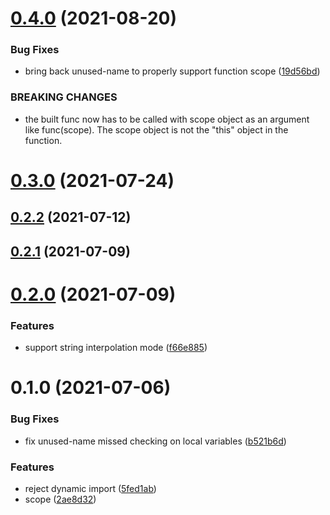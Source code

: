 # [0.4.0](https://github.com/3cp/scoped-eval/compare/v0.3.0...v0.4.0) (2021-08-20)


### Bug Fixes

* bring back unused-name to properly support function scope ([19d56bd](https://github.com/3cp/scoped-eval/commit/19d56bd3e9e37a7faf5264c2abfdc53c00cdd090))


### BREAKING CHANGES

* the built func now has to be called with scope
object as an argument like func(scope). The scope object is not
the "this" object in the function.



# [0.3.0](https://github.com/3cp/scoped-eval/compare/v0.2.2...v0.3.0) (2021-07-24)



## [0.2.2](https://github.com/3cp/scoped-eval/compare/v0.2.1...v0.2.2) (2021-07-12)



## [0.2.1](https://github.com/3cp/scoped-eval/compare/v0.2.0...v0.2.1) (2021-07-09)



# [0.2.0](https://github.com/3cp/scoped-eval/compare/v0.1.0...v0.2.0) (2021-07-09)


### Features

* support string interpolation mode ([f66e885](https://github.com/3cp/scoped-eval/commit/f66e8851afbbf75d7be009f137c4f0535743d671))



# 0.1.0 (2021-07-06)


### Bug Fixes

* fix unused-name missed checking on local variables ([b521b6d](https://github.com/3cp/scoped-eval/commit/b521b6d9007430099e1ee50b1149e0351b7bd58a))


### Features

* reject dynamic import ([5fed1ab](https://github.com/3cp/scoped-eval/commit/5fed1abe54fce0ab4a3e0c4fb7ecd760a0b4870a))
* scope ([2ae8d32](https://github.com/3cp/scoped-eval/commit/2ae8d3296d616fb5675f68872e13733486fba686))




